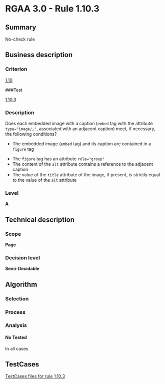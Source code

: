 # RGAA 3.0 -  Rule 1.10.3

## Summary

No-check rule

## Business description

### Criterion

[1.10](http://disic.github.io/rgaa_referentiel_en/RGAA3.0_Criteria_English_version_v1.html#crit-1-10)

###Test

[1.10.3](http://disic.github.io/rgaa_referentiel_en/RGAA3.0_Criteria_English_version_v1.html#test-1-10-3)

### Description
Does each embedded image
    with a caption (<code>embed</code> tag with the attribute
    <code>type="image/&#x2026;"</code>, associated with an adjacent caption)
    meet, if necessary, the following conditions?
    <ul><li> The embedded image (<code>embed</code> tag) and its caption
   are contained in a <code>figure</code> tag</li>
  <li>The <code>figure</code> tag has an attribute <code>role="group"</code></li>
  <li>The content of the <code>alt</code> attribute contains a
   reference to the adjacent caption</li>
  <li>The value of the <code>title</code> attribute of the image, if
   present, is strictly equal to the value of the <code>alt</code>
   attribute</li>
    </ul> 


### Level

**A**

## Technical description

### Scope

**Page**

### Decision level

**Semi-Decidable**

## Algorithm

### Selection

### Process

### Analysis

#### No Tested 

In all cases



##  TestCases 

[TestCases files for rule 1.10.3](https://github.com/Asqatasun/Asqatasun/tree/master/rules/rules-rgaa3.0/src/test/resources/testcases/rgaa30/Rgaa30Rule011003/) 


